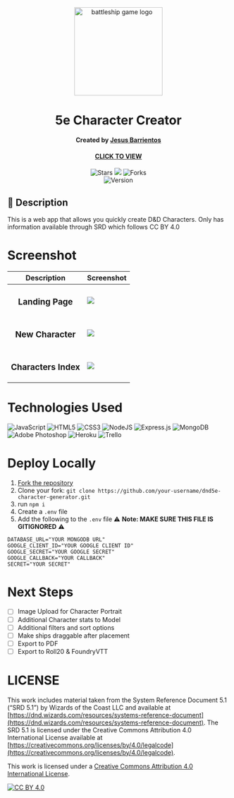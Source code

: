<div id="header" align="center">

  <img src="https://i.imgur.com/lD7zpF8.png" width="200" alt="battleship game logo"  style="max-height: 200px; object-fit: cover;">

</div>

<div align="center" id="header">
   
# 5e Character Creator
**Created by [Jesus Barrientos](https://www.linkedin.com/in/barrientosjesus/)**
#### [CLICK TO VIEW](https://dnd5e-character-creator-83a7088f4a41.herokuapp.com/) 

</div>

<div align="center" id="socialbuttons">

  ![Stars](https://img.shields.io/github/stars/barrientosjesus/dnd5e-character-generator?style=social)
  ![](https://visitor-badge.laobi.icu/badge?page_id=barrientosjesus.dnd5e-character-generator)
  ![Forks](https://img.shields.io/github/forks/barrientosjesus/dnd5e-character-generator?style=social)
  <br>
  ![Version](https://img.shields.io/badge/version-1.0-black)

</div>

## 📝 Description
This is a web app that allows you quickly create D&D Characters. Only has information available through SRD which follows CC BY 4.0

# Screenshot
| Description | Screenshot |
|------------ | ------------|
| <h3 align="center">Landing Page</h3> | <img src="https://i.imgur.com/fOhVnYN.jpg">
| <h3 align="center">New Character</h3> | <img src="https://i.imgur.com/wxvTiAO.jpg">
| <h3 align="center">Characters Index</h3> | <img src="https://i.imgur.com/I0yRQIt.jpg">

# Technologies Used
![JavaScript](https://img.shields.io/badge/javascript-%23323330.svg?style=for-the-badge&logo=javascript&logoColor=%23F7DF1E)
![HTML5](https://img.shields.io/badge/html5-%23E34F26.svg?style=for-the-badge&logo=html5&logoColor=white)
![CSS3](https://img.shields.io/badge/css3-%231572B6.svg?style=for-the-badge&logo=css3&logoColor=white)
![NodeJS](https://img.shields.io/badge/node.js-6DA55F?style=for-the-badge&logo=node.js&logoColor=white)
![Express.js](https://img.shields.io/badge/express.js-%23404d59.svg?style=for-the-badge&logo=express&logoColor=%2361DAFB)
![MongoDB](https://img.shields.io/badge/MongoDB-%234ea94b.svg?style=for-the-badge&logo=mongodb&logoColor=white)
![Adobe Photoshop](https://img.shields.io/badge/adobe%20photoshop-%2331A8FF.svg?style=for-the-badge&logo=adobe%20photoshop&logoColor=white)
![Heroku](https://img.shields.io/badge/heroku-%23430098.svg?style=for-the-badge&logo=heroku&logoColor=white)
![Trello](https://img.shields.io/badge/Trello-%23026AA7.svg?style=for-the-badge&logo=Trello&logoColor=white)

# Deploy Locally

1. [Fork the repository](https://github.com/barrientosjesus/dnd5e-character-generator/fork)
2. Clone your fork: `git clone https://github.com/your-username/dnd5e-character-generator.git`
3. run `npm i`
4. Create a `.env` file
5. Add the following to the `.env` file
⚠️ **Note: MAKE SURE THIS FILE IS GITIGNORED** ⚠️
```env
DATABASE_URL="YOUR MONGODB URL"
GOOGLE_CLIENT_ID="YOUR GOOGLE CLIENT ID"
GOOGLE_SECRET="YOUR GOOGLE SECRET"
GOOGLE_CALLBACK="YOUR CALLBACK"
SECRET="YOUR SECRET"
```

# Next Steps

- [ ] Image Upload for Character Portrait
- [ ] Additional Character stats to Model
- [ ] Additional filters and sort options
- [ ] Make ships draggable after placement
- [ ] Export to PDF
- [ ] Export to Roll20 & FoundryVTT

# LICENSE

This work includes material taken from the System Reference Document 5.1 (“SRD 5.1”) by Wizards of
the Coast LLC and available at [https://dnd.wizards.com/resources/systems-reference-document](https://dnd.wizards.com/resources/systems-reference-document). The
SRD 5.1 is licensed under the Creative Commons Attribution 4.0 International License available at
[https://creativecommons.org/licenses/by/4.0/legalcode](https://creativecommons.org/licenses/by/4.0/legalcode).

This work is licensed under a
[Creative Commons Attribution 4.0 International License][cc-by].

[![CC BY 4.0][cc-by-image]][cc-by]

[cc-by]: http://creativecommons.org/licenses/by/4.0/
[cc-by-image]: https://i.creativecommons.org/l/by/4.0/88x31.png
[cc-by-shield]: https://img.shields.io/badge/License-CC%20BY%204.0-lightgrey.svg